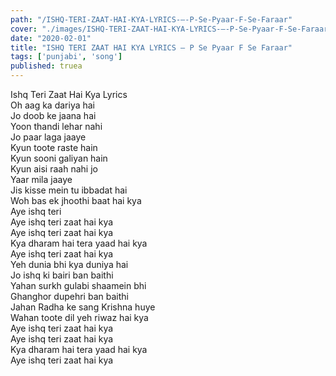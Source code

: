 ```yaml
---
path: "/ISHQ-TERI-ZAAT-HAI-KYA-LYRICS-–-P-Se-Pyaar-F-Se-Faraar"
cover: "./images/ISHQ-TERI-ZAAT-HAI-KYA-LYRICS-–-P-Se-Pyaar-F-Se-Faraar.jpg"
date: "2020-02-01"
title: "ISHQ TERI ZAAT HAI KYA LYRICS – P Se Pyaar F Se Faraar"
tags: ['punjabi', 'song']
published: truea
---
```

  
Ishq Teri Zaat Hai Kya Lyrics  
Oh aag ka dariya hai  
Jo doob ke jaana hai  
Yoon thandi lehar nahi  
Jo paar laga jaaye  
Kyun toote raste hain  
Kyun sooni galiyan hain  
Kyun aisi raah nahi jo  
Yaar mila jaaye  
Jis kisse mein tu ibbadat hai  
Woh bas ek jhoothi baat hai kya  
Aye ishq teri  
Aye ishq teri zaat hai kya  
Aye ishq teri zaat hai kya  
Kya dharam hai tera yaad hai kya  
Aye ishq teri zaat hai kya  
Yeh dunia bhi kya duniya hai  
Jo ishq ki bairi ban baithi  
Yahan surkh gulabi shaamein bhi  
Ghanghor dupehri ban baithi  
Jahan Radha ke sang Krishna huye  
Wahan toote dil yeh riwaz hai kya  
Aye ishq teri zaat hai kya  
Aye ishq teri zaat hai kya  
Kya dharam hai tera yaad hai kya  
Aye ishq teri zaat hai kya  
